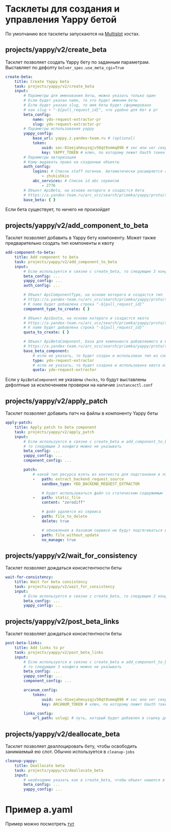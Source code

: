 # Тасклеты для создания и управления Yappy бетой

По умолчанию все тасклеты запускаются
на [Multislot](https://wiki.yandex-team.ru/sandbox/clients/#client-tags-multislot) хостах.

## projects/yappy/v2/create_beta

Тасклет позволяет создать Yappy бету по заданным параметрам. Выставляет по
дефолту `bolver_spec.use_meta_cgi=True`

```yaml
create-beta:
    title: Create Yappy beta
    task: projects/yappy/v2/create_beta
    input:
        # Параметры для именования беты, можно указать только один
        # Если будет указан name, то это будет именем беты
        # Если будет указан slug, то имя беты будет сформировано
        # как slug + "-${pull_request_id}", что удобно для бет в pr
        beta_config:
            name: ydo-request-extractor-pr
            slug: ydo-request-extractor-pr
        # Параметры использования yappy
        yappy_config:
            base_url: yappy.z.yandex-team.ru # (optional)
            token:
                uuid: sec-01eejahmvyzqjv50qt9smmq898 # sec или ver секрета в vault
                key: YAPPY_TOKEN # ключ, по которому лежит Oauth токен
        # Параметры авторизации
        # Кому выдавать права на созданные объекты
        auth_config:
            logins: # Список staff логинов. Автоматически расширяется автором ревью
                - zhshishkin
            abc_services: # Список id abc сервисов
                - 2776
        # Объект ApiBeta, на основе которого и создастся бета
        # https://a.yandex-team.ru/arc_vcs/search/priemka/yappy/proto/structures/api.proto?rev=r9028163#L42
        base_beta: { }
```

Если бета существует, то ничего не произойдет

## projects/yappy/v2/add_component_to_beta

Тасклет позволяет добавить в Yappy бету компоненту. Может также предварительно создать тип
компоненты и квоту

```yaml
add-component-to-beta:
    title: Add component to beta
    task: projects/yappy/v2/add_component_to_beta
    input:
        # Если используется в связке с create_beta, то следующие 3 конфига можно не указывать
        beta_config: ...
        yappy_config: ...
        auth_config: ...

        # Объект ApiComponentType, на основе которого и создастся тип
        # https://a.yandex-team.ru/arc_vcs/search/priemka/yappy/proto/structures/api.proto?rev=r9028163#L114
        # К name будет добавлена строка "-${pull_request_id}"
        component_type_to_create: { }

        # Объект ApiQuota, на основе которого и создастся квота
        # https://a.yandex-team.ru/arc_vcs/search/priemka/yappy/proto/structures/api.proto?rev=r9028163#L133
        # К name будет добавлена строка "-${pull_request_id}"
        quota_to_create: { }

        # Объект ApiBetaComponent, база для компонента добавляемого в бету
        # https://a.yandex-team.ru/arc_vcs/search/priemka/yappy/proto/structures/api.proto?rev=r9028163#L72
        base_beta_component:
            # если не указать, то будет создан и использован тип из component_type_to_create
            type: ydo-request-extractor
            # если не указать, то будет создана и использована квота из quota_to_create
            quota: ydo-request-extractor

```

Если у `ApiBetaComponent` не указаны `checks`, то будут выставлены дефолтные за исключением проверки
на наличие `instancectl.conf`

## projects/yappy/v2/apply_patch

Тасклет позволяет добавить патч на файлы в компоненту Yappy беты

```yaml
apply-patch:
    title: Apply patch to beta component
    task: projects/yappy/v2/apply_patch
    input:
        # Если используется в связке с create_beta и add_component_to_beta,
        # то следующие 3 конфига можно не указывать
        beta_config: ...
        yappy_config: ...
        component_config: ...

        patch:
            # какой тип ресурса взять из контекста для подстановки в патч
            -   path: extract_backend_request_source
                sandbox_type: YDO_BACKEND_REQUEST_EXTRACTOR

                # будет использоваться файл со статическим содержимым
            -   path: static_file
                content: "zerodiff"

                # файл удалится из сервиса
            -   path: file_to_delete
                delete: true

                # обновления в базовом сервисе не будут подтягиваться в бету
            -   path: file_without_update
                no_manage: true


```

## projects/yappy/v2/wait_for_consistency

Тасклет позволяет дождаться консистентности беты

```yaml
wait-for-consistency:
    title: Wait for beta consistency
    task: projects/yappy/v2/wait_for_consistency
    input:
        # Если используется в связке с create_beta, то следующие 2 конфига можно не указывать
        beta_config: ...
        yappy_config: ...
```

## projects/yappy/v2/post_beta_links

Тасклет позволяет дождаться консистентности беты

```yaml
post-beta-links:
    title: Add links to pr
    task: projects/yappy/v2/post_beta_links
    input:
        # Если используется в связке с create_beta и add_component_to_beta,
        # то следующие 3 конфига можно не указывать
        beta_config: ...
        yappy_config: ...
        component_config: ...

        arcanum_config:
            token:
                uuid: sec-01eejahmvyzqjv50qt9smmq898 # sec или ver секрета в vault
                key: ARCANUM_TOKEN # ключ, по которому лежит Oauth токен

        links_config:
            url_path: uslugi # путь, который будет добавлен в ссылку для попадания в бету
```

## projects/yappy/v2/deallocate_beta

Тасклет позволяет деаллоцировать бету, чтобы освободить занимаемый ею слот. Обычно используется в
`cleanup-jobs`

```yaml
cleanup-yappy:
    title: Deallocate beta
    task: projects/yappy/v2/deallocate_beta
    input:
        # необходимо указать как в create_beta, чтобы объект нашелся в Yappy
        beta_config: ...
        yappy_config: ...
```

# Пример a.yaml

Пример можно
посмотреть [тут](https://a.yandex-team.ru/arc_vcs/search/priemka/yappy/tasklets/v2/example/a.yaml?rev=null#L32)
